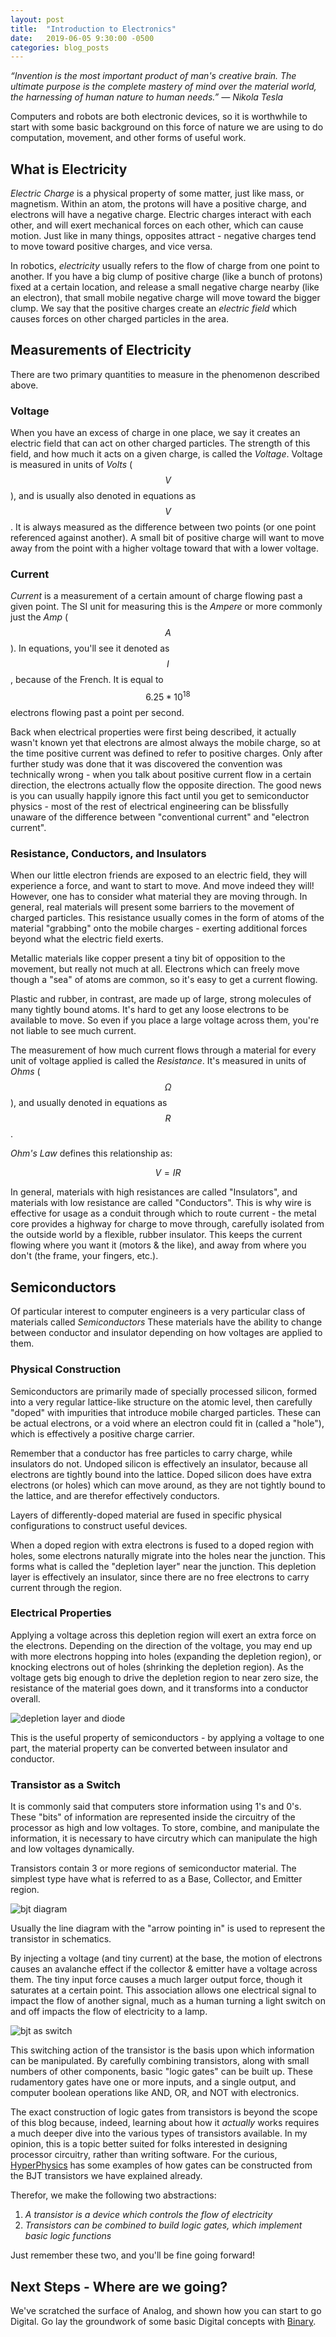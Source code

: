 ```yaml
---
layout: post
title:  "Introduction to Electronics"
date:   2019-06-05 9:30:00 -0500
categories: blog_posts
---
```


*“Invention is the most important product of man's creative brain. The ultimate purpose is the complete mastery of mind over the material world, the harnessing of human nature to human needs.” ― Nikola Tesla*

Computers and robots are both electronic devices, so it is worthwhile to start with some basic background on this force of nature we are using to do computation, movement, and other forms of useful work.

## What is Electricity

*Electric Charge* is a physical property of some matter, just like mass, or magnetism. Within an atom, the protons will have a positive charge, and electrons will have a negative charge. Electric charges interact with each other, and will exert mechanical forces on each other, which can cause motion. Just like in many things, opposites attract - negative charges tend to move toward positive charges, and vice versa. 

In robotics, *electricity* usually refers to the flow of charge from one point to another. If you have a big clump of positive charge (like a bunch of protons) fixed at a certain location, and release a small negative charge nearby (like an electron), that small mobile negative charge will move toward the bigger clump. We say that the positive charges create an *electric field* which causes forces on other charged particles in the area.

## Measurements of Electricity

There are two primary quantities to measure in the phenomenon described above. 

### Voltage

When you have an excess of charge in one place, we say it creates an electric field that can act on other charged particles. The strength of this field, and how much it acts on a given charge, is called the *Voltage*. Voltage is measured in units of *Volts* ($$V$$), and is usually also denoted in equations as $$V$$. It is always measured as the difference between two points (or one point referenced against another). A small bit of positive charge will want to move away from the point with a higher voltage toward that with a lower voltage.

### Current

*Current* is a measurement of a certain amount of charge flowing past a given point. The SI unit for measuring this is the *Ampere* or more commonly just the *Amp* ($$A$$). In equations, you'll see it denoted as $$I$$, because of the French. It is equal to $$6.25 * 10^{18}$$ electrons flowing past a point per second.

Back when electrical properties were first being described, it actually wasn't known yet that electrons are almost always the mobile charge, so at the time positive current was defined to refer to positive charges. Only after further study was done that it was discovered the convention was technically wrong - when you talk about positive current flow in a certain direction, the electrons actually flow the opposite direction. The good news is you can usually happily ignore this fact until you get to semiconductor physics - most of the rest of electrical engineering can be blissfully unaware of the difference between "conventional current" and "electron current".

### Resistance, Conductors, and Insulators

When our little electron friends are exposed to an electric field, they will experience a force, and want to start to move. And move indeed they will! However, one has to consider what material they are moving through. In general, real materials will present some barriers to the movement of charged particles. This resistance usually comes in the form of atoms of the material "grabbing" onto the mobile charges - exerting additional forces beyond what the electric field exerts.

Metallic materials like copper present a tiny bit of opposition to the movement, but really not much at all. Electrons which can freely move though a "sea" of atoms are common, so it's easy to get a current flowing.

Plastic and rubber, in contrast, are made up of large, strong molecules of many tightly bound atoms. It's hard to get any loose electrons to be available to move. So even if you place a large voltage across them, you're not liable to see much current.

The measurement of how much current flows through a material for every unit of voltage applied is called the *Resistance*. It's measured in units of *Ohms* ($$\Omega$$), and usually denoted in equations as $$R$$. 

*Ohm's Law* defines this relationship as:

$$ V = I R $$

In general, materials with high resistances are called "Insulators", and materials with low resistance are called "Conductors". This is why wire is effective for usage as a conduit through which to route current - the metal core provides a highway for charge to move through, carefully isolated from the outside world by a flexible, rubber insulator. This keeps the current flowing where you want it (motors & the like), and away from where you don't (the frame, your fingers, etc.).

## Semiconductors

Of particular interest to computer engineers is a very particular class of materials called *Semiconductors* These materials have the ability to change between conductor and insulator depending on how voltages are applied to them. 

### Physical Construction

Semiconductors are primarily made of specially processed silicon, formed into a very regular lattice-like structure on the atomic level, then carefully "doped" with impurities that introduce mobile charged particles. These can be actual electrons, or a void where an electron could fit in (called a "hole"), which is effectively a positive charge carrier. 

Remember that a conductor has free particles to carry charge, while insulators do not. Undoped silicon is effectively an insulator, because all electrons are tightly bound into the lattice. Doped silicon does have extra electrons (or holes) which can move around, as they are not tightly bound to the lattice, and are therefor effectively conductors.

Layers of differently-doped material are fused in specific physical configurations to construct useful devices.

When a doped region with extra electrons is fused to a doped region with holes, some electrons naturally migrate into the holes near the junction. This forms what is called the "depletion layer" near the junction. This depletion layer is effectively an insulator, since there are no free electrons to carry current through the region.


### Electrical Properties

Applying a voltage across this depletion region will exert an extra force on the electrons. Depending on the direction of the voltage, you may end up with more electrons  hopping into holes (expanding the depletion region), or knocking electrons out of holes (shrinking the depletion region). As the voltage gets big enough to drive the depletion region to near zero size, the resistance of the material goes down, and it transforms into a conductor overall.

![depletion layer and diode](/assets/diode.png)

This is the useful property of semiconductors - by applying a voltage to one part, the material property can be converted between insulator and conductor.

### Transistor as a Switch

It is commonly said that computers store information using 1's and 0's. These "bits" of information are represented inside the circuitry of the processor as high and low voltages. To store, combine, and manipulate the information, it is necessary to have circutry which can manipulate the high and low voltages dynamically.

Transistors contain 3 or more regions of semiconductor material. The simplest type have what is referred to as a Base, Collector, and Emitter region. 

![bjt diagram](/assets/bjt.png)

Usually the line diagram with the "arrow pointing in" is used to represent the transistor in schematics.

By injecting a voltage (and tiny current) at the base, the motion of electrons causes an avalanche effect if the collector & emitter have a voltage across them. The tiny input force causes a much larger output force, though it saturates at a certain point. This association allows one electrical signal to impact the flow of another signal, much as a human turning a light switch on and off impacts the flow of electricity to a lamp.

![bjt as switch](/assets/bjt_as_switch.png)

This switching action of the transistor is the basis upon which information can be manipulated. By carefully combining transistors, along with small numbers of other components, basic "logic gates" can be built up. These rudamentory gates have one or more inputs, and a single output, and computer boolean operations like AND, OR, and NOT with electronics.

The exact construction of logic gates from transistors is beyond the scope of this blog because, indeed, learning about how it *actually* works requires a much deeper dive into the various types of transistors available. In my opinion, this is a topic better suited for folks interested in designing processor circuitry, rather than writing software. For the curious, [HyperPhysics](http://hyperphysics.phy-astr.gsu.edu/hbase/Electronic/trangate.html) has some examples of how gates can be constructed from the BJT transistors we have explained already.

Therefor, we make the following two abstractions:

1. *A transistor is a device which controls the flow of electricity*
2. *Transistors can be combined to build logic gates, which implement basic logic functions*

Just remember these two, and you'll be fine going forward!

## Next Steps - Where are we going?

We've scratched the surface of Analog, and shown how you can start to go Digital. Go lay the groundwork of some basic Digital concepts with [Binary](/blog_posts/2019/06/10/binary.html).

